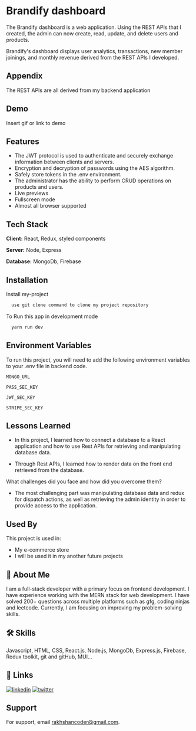 
# Brandify dashboard

The Brandify dashboard is a web application. Using the REST APIs that I created, the admin can now create, read, update, and delete users and products.

Brandify's dashboard displays user analytics, transactions, new member joinings, and monthly revenue derived from the REST APIs I developed.


## Appendix

The REST APIs are all derived from my backend application


## Demo

Insert gif or link to demo


## Features

- The JWT protocol is used to authenticate and securely exchange     information between clients and servers.
- Encryption and decryption of passwords using the AES algorithm.
- Safely store tokens in the .env environment.
- The administrator has the ability to perform CRUD operations on products and users.
- Live previews
- Fullscreen mode
- Almost all browser supported





## Tech Stack

**Client:** React, Redux, styled components

**Server:** Node, Express

**Database:** MongoDb, Firebase


## Installation

Install my-project 

```bash
  use git clone command to clone my project repository
```

To Run this app in development mode
```bash
  yarn run dev
```
    
## Environment Variables

To run this project, you will need to add the following environment variables to your .env file in backend code.

`MONGO_URL`

`PASS_SEC_KEY`

`JWT_SEC_KEY`

`STRIPE_SEC_KEY`


## Lessons Learned


- In this project, I learned how to connect a database to a React application and how to use Rest APIs for retrieving and manipulating database data.

- Through Rest APIs, I learned how to render data on the front end retrieved from the database.

What challenges did you face and how did you overcome them?

- The most challenging part was manipulating database data and redux for dispatch actions, as well as retrieving the admin identity in order to provide access to the application.


## Used By

This project is used in:

- My e-commerce store 
- I will be used it in my another future projects


## 🚀 About Me
I am a full-stack developer with a primary focus on frontend development. I have experience working with the MERN stack for web development.
I have solved 200+ questions across multiple platforms such as gfg, coding ninjas and leetcode.
Currently, I am focusing on improving my problem-solving skills.

## 🛠 Skills
Javascript, HTML, CSS, React.js, Node.js, MongoDb, Express.js, Firebase, Redux toolkit, git and gitHub, MUI...


## 🔗 Links
[![linkedin](https://img.shields.io/badge/linkedin-0A66C2?style=for-the-badge&logo=linkedin&logoColor=white)](https://www.linkedin.com/in/rakhshan-ahmad/)
[![twitter](https://img.shields.io/badge/twitter-1DA1F2?style=for-the-badge&logo=twitter&logoColor=white)](https://twitter.com/Rakhshan__ahmad)


## Support

For support, email rakhshancoder@gmail.com.

